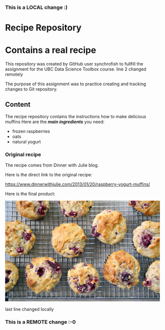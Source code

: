 ### This is a LOCAL change :)
# Recipe Repository 
# Contains a real recipe
This repository was created by GitHub user synchrofish to fullfill the assignment for the UBC Data Science Toolbox course. line 2 changed remotely

The purpose of this assignment was to practice creating and tracking changes to Git repository. 

## Content
The recipe repository contains the instructions how to make delicious muffins
Here are the ***main ingredients*** you need:
* frozen raspberries
* oats
* natural yogurt

### Original recipe
The recipe comes from Dinner with Julie blog.

Here is the direct link to the original recipe:

https://www.dinnerwithjulie.com/2013/01/20/raspberry-yogurt-muffins/

Here is the final product:

![The raspberry, oats and yogurt muffins are delicious!](image.jpg "Baked muffins")

last line changed locally
### This is a REMOTE change :-0
